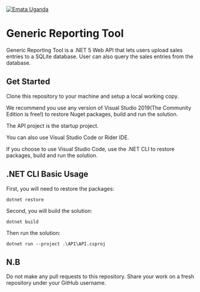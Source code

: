 [![Emata Uganda](https://assets.website-files.com/5e6609a9bc2ae58563237baf/5e662b804fda926f371531c6_Asset%202mdpi.png)](https://www.emata.ug/)

Generic Reporting Tool
============

Generic Reporting Tool is a .NET 5 Web API that lets users upload sales entries to a SQLite database. User can also query the sales entries from the database.

## Get Started

Clone this repository to your machine and setup a local working copy.

We recommend you use any version of Visual Studio 2019(The Community Edition is free!) to restore Nuget packages, build and run the solution. 

The API project is the startup project.

You can also use Visual Studio Code or Rider IDE.

If you choose to use Visual Studio Code, use the .NET CLI to restore packages, build and run the solution.

## .NET CLI Basic Usage

First, you will need to restore the packages:
	
	dotnet restore
	
Second, you will build the solution:
	
	dotnet build

Then run the solution:
	
	dotnet run --project .\API\API.csproj
	
## N.B

Do not make any pull requests to this repository. Share your work on a fresh repository under your GitHub username.
